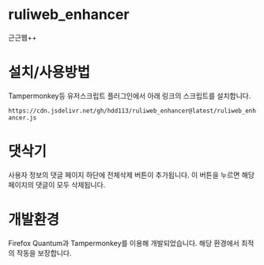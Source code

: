 # ruliweb_enhancer
근근웹++

# 설치/사용방법
Tampermonkey등 유저스크립트 플러그인에서 아래 링크의 스크립트를 설치합니다.

`https://cdn.jsdelivr.net/gh/hdd113/ruliweb_enhancer@latest/ruliweb_enhancer.js`

# 댓삭기
사용자 정보의 댓글 페이지 하단에 전체삭제 버튼이 추가됩니다.
이 버튼을 누르면 해당 페이지의 댓글이 모두 삭제됩니다.

# 개발환경
Firefox Quantum과 Tampermonkey를 이용해 개발되었습니다. 해당 환경에서 최적의 작동을 보장합니다.

